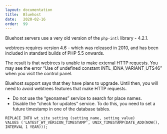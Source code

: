 ```yaml
---
layout: documentation
title:  Bluehost
date:   2020-02-16
order:  99
---
```


Bluehost servers use a very old version of the `php-intl` library - 4.2.1.

webtrees requires version 4.6 - which was released in 2010, and has been
included in standard builds of PHP 5.5 onwards.

The result is that webtrees is unable to make external HTTP requests.
You may see the error “Use of undefined constant INTL_IDNA_VARIANT_UTS46”
when you visit the control panel.

Bluehost support says that they have plans to upgrade.  Until then, you
will need to avoid webtrees features that make HTTP requests.

* Do not use the “geonames” service to search for place names.
* Disable the “check for updates” service.  To do this, you need
to set a future timestamp in one of the database tables.

```
REPLACE INTO wt_site_setting (setting_name, setting_value)
VALUES ('LATEST_WT_VERSION_TIMESTAMP', UNIX_TIMESTAMP(DATE_ADD(NOW(), INTERVAL 1 YEAR)));
```
